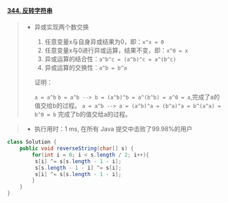 #### [344. 反转字符串](https://leetcode-cn.com/problems/reverse-string/)

> - 异或实现两个数交换
>
>   1. 任意变量x与自身异或结果为0，即：`x^x = 0`
>   2. 任意变量x与0进行异或运算，结果不变，即：`x^0 = x`
>   3. 异或运算的结合性：`a^b^c = (a^b)^c = a^(b^c)`
>   4. 异或运算的交换性：`a^b = b^a`
>
>   证明：
>
>   `a = a^b`
>   `b = a^b --> b = (a^b)^b = a^(b^b) = a^0 = a`,完成了a的值交给b的过程。
>   `a = a^b --> a = (a^b)^a = (b^a)^a = b^(a^a) = b^0 = b` 完成了b的值交给a的过程。



> - 执行用时：1 ms, 在所有 Java 提交中击败了99.98%的用户

```java
class Solution {
    public void reverseString(char[] s) {
        for(int i = 0; i < s.length / 2; i++){
         s[i] ^= s[s.length - 1 - i];
         s[s.length - 1 - i] ^= s[i];
         s[i] ^= s[s.length - 1 - i];
        }
    }
}
```

